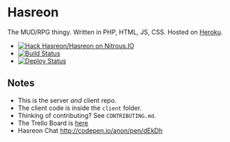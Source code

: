 Hasreon 
======================

The MUD/RPG thingy. Written in PHP, HTML, JS, CSS. Hosted on [Heroku](http://heroku.com).

- [![Hack Hasreon/Hasreon on Nitrous.IO](https://d3o0mnbgv6k92a.cloudfront.net/assets/hack-s-v1-7475db0cf93fe5d1e29420c928ebc614.png)](https://www.nitrous.io/hack_button?source=embed&runtime=php&repo=Hasreon%2FHasreon&file_to_open=README.md)
- [![Build Status](https://travis-ci.org/Hasreon/Hasreon.svg?branch=master)](https://travis-ci.org/Hasreon/Hasreon)
- [![Deploy Status](https://www.codeship.io/projects/6ef02c50-9358-0131-4d8f-5a83311f57ca/status)](https://www.codeship.io/projects/16645)

## Notes

- This is the server _and_ client repo.
- The client code is inside the `client` folder.
- Thinking of contributing? See `CONTRIBUTING.md`.
- The Trello Board is [here](https://trello.com/b/XKlx3SC1/hasreon)
- Hasreon Chat http://codepen.io/anon/pen/dEkDh
